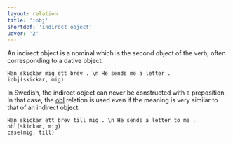 ```yaml
---
layout: relation
title: 'iobj'
shortdef: 'indirect object'
udver: '2'
---
```


An indirect object is a nominal which is the second object of the verb, often corresponding to a dative object.

~~~ sdparse
Han skickar mig ett brev . \n He sends me a letter .
iobj(skickar, mig)
~~~

In Swedish, the indirect object can never be constructed with a preposition. In that case, the [obl]() relation
is used even if the meaning is very similar to that of an indirect object.

~~~ sdparse
Han skickar ett brev till mig . \n He sends a letter to me .
obl(skickar, mig)
case(mig, till)
~~~

<!-- Interlanguage links updated Pá kvě 14 11:09:07 CEST 2021 -->
